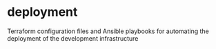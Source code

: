 # deployment
Terraform configuration files and Ansible playbooks for automating the deployment of the development infrastructure
